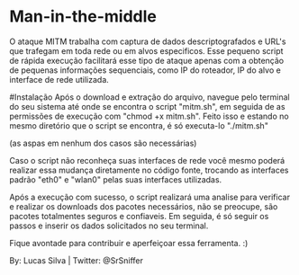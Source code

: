 # Man-in-the-middle
O ataque MITM trabalha com captura de dados descriptografados e URL's que trafegam em toda
rede ou em alvos especificos.
Esse pequeno script de rápida execução facilitará esse tipo de ataque apenas com a obtenção de 
pequenas informações sequenciais, como IP do roteador, IP do alvo e interface de rede utilizada.

#Instalação
Após o download e extração do arquivo, navegue pelo terminal do seu sistema até onde se encontra o script "mitm.sh",
em seguida de as permissões de execução com "chmod +x mitm.sh".
Feito isso e estando no mesmo diretório que o script se encontra, é só executa-lo "./mitm.sh"

(as aspas em nenhum dos casos são necessárias)

Caso o script não reconheça suas interfaces de rede você mesmo poderá realizar essa mudança diretamente
no código fonte, trocando as interfaces padrão "eth0" e "wlan0" pelas suas interfaces utilizadas.

Após a execução com sucesso, o script realizará uma analise para verificar e realizar os downloads dos pacotes necessários, não se preocupe, são pacotes totalmentes seguros e confiaveis. Em seguida, é só seguir os passos e inserir os dados solicitados no seu terminal.


Fique avontade para contribuir e aperfeiçoar essa ferramenta. :)

By: Lucas Silva | Twitter: @SrSniffer
